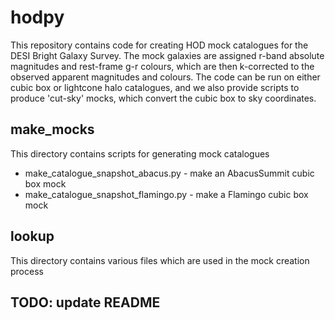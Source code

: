 # hodpy

This repository contains code for creating HOD mock catalogues for the DESI Bright Galaxy Survey. 
The mock galaxies are assigned r-band absolute magnitudes and rest-frame g-r colours, which are then k-corrected to the observed apparent magnitudes and colours. 
The code can be run on either cubic box or lightcone halo catalogues, and we also provide scripts to produce 'cut-sky' mocks, which convert the cubic box to sky coordinates.

## make_mocks

This directory contains scripts for generating mock catalogues

* make_catalogue_snapshot_abacus.py - make an AbacusSummit cubic box mock
* make_catalogue_snapshot_flamingo.py - make a Flamingo cubic box mock

## lookup

This directory contains various files which are used in the mock creation process

## TODO: update README





